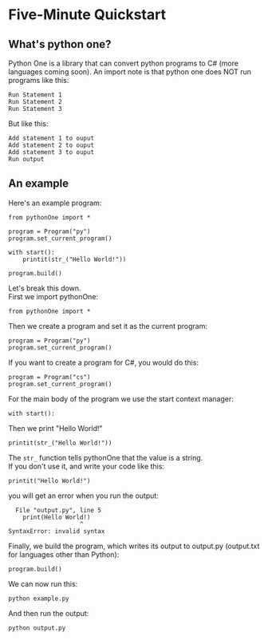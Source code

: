 # Five-Minute Quickstart
## What's python one?
Python One is a library that can convert python programs to C# (more languages coming soon). An import note is that python one does NOT run programs like this:
```
Run Statement 1
Run Statement 2
Run Statement 3
```
But like this:
```
Add statement 1 to ouput
Add statement 2 to ouput
Add statement 3 to ouput
Run output
```
## An example
Here's an example program:
```
from pythonOne import *

program = Program("py")
program.set_current_program()

with start():
    printit(str_("Hello World!"))

program.build()
```
Let's break this down.<br>
First we import pythonOne:
```
from pythonOne import *
```
Then we create a program and set it as the current program:
```
program = Program("py")
program.set_current_program()
```
If you want to create a program for C#, you would do this:
```
program = Program("cs")
program.set_current_program()
```
For the main body of the program we use the start context manager:
```
with start():
```
Then we print "Hello World!"
```
printit(str_("Hello World!"))
```
The ```str_``` function tells pythonOne that the value is a string.<br>
If you don't use it, and write your code like this:
```
printit("Hello World!")
```
you will get an error when you run the output:
```
  File "output.py", line 5
    print(Hello World!)
                    ^
SyntaxError: invalid syntax
```
Finally, we build the program, which writes its output to output.py (output.txt for languages other than Python):
```
program.build()
```
We can now run this:
```
python example.py
```
And then run the output:
```
python output.py
```
